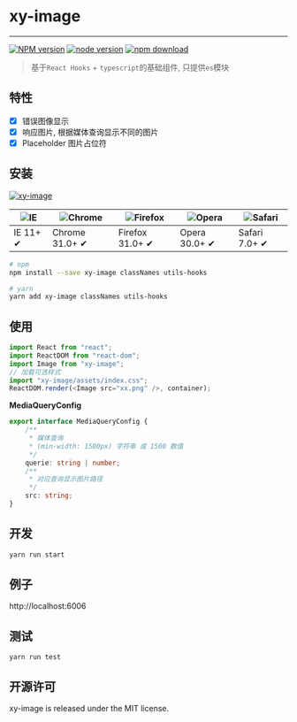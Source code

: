 # xy-image

---

[![NPM version][npm-image]][npm-url]
[![node version][node-image]][node-url]
[![npm download][download-image]][download-url]

[npm-image]: http://img.shields.io/npm/v/xy-image.svg?style=flat-square
[npm-url]: http://npmjs.org/package/xy-image
[node-image]: https://img.shields.io/badge/node.js-%3E=_0.10-green.svg?style=flat-square
[node-url]: http://nodejs.org/download/
[download-image]: https://img.shields.io/npm/dm/xy-image.svg?style=flat-square
[download-url]: https://npmjs.org/package/xy-image

> 基于`React Hooks` + `typescript`的基础组件, 只提供`es`模块

## 特性

-   [x] 错误图像显示
-   [x] 响应图片, 根据媒体查询显示不同的图片
-   [x] Placeholder 图片占位符

## 安装

[![xy-image](https://nodei.co/npm/xy-image.png)](https://npmjs.org/package/xy-image)

|![IE](https://github.com/alrra/browser-logos/blob/master/src/edge/edge_48x48.png?raw=true) | ![Chrome](https://github.com/alrra/browser-logos/blob/master/src/chrome/chrome_48x48.png?raw=true) | ![Firefox](https://github.com/alrra/browser-logos/blob/master/src/firefox/firefox_48x48.png?raw=true) | ![Opera](https://github.com/alrra/browser-logos/blob/master/src/opera/opera_48x48.png?raw=true) | ![Safari](https://github.com/alrra/browser-logos/blob/master/src/safari/safari_48x48.png?raw=true)|
| --- | --- | --- | --- | --- |
| IE 11+ ✔ | Chrome 31.0+ ✔ | Firefox 31.0+ ✔ | Opera 30.0+ ✔ | Safari 7.0+ ✔ |

```sh
# npm
npm install --save xy-image classNames utils-hooks

# yarn
yarn add xy-image classNames utils-hooks
```

## 使用

```ts
import React from "react";
import ReactDOM from "react-dom";
import Image from "xy-image";
// 加载可选样式
import "xy-image/assets/index.css";
ReactDOM.render(<Image src="xx.png" />, container);
```

**MediaQueryConfig**

```ts
export interface MediaQueryConfig {
    /**
     * 媒体查询
     * (min-width: 1500px) 字符串 或 1500 数值
     */
    querie: string | number;
    /**
     * 对应查询显示图片路径
     */
    src: string;
}
```

## 开发

```sh
yarn run start
```

## 例子

http://localhost:6006

## 测试

```
yarn run test
```

## 开源许可

xy-image is released under the MIT license.
